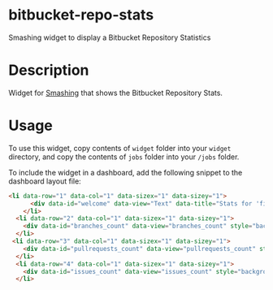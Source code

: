 # bitbucket-repo-stats
Smashing widget to display a Bitbucket Repository Statistics


# Description
Widget for [Smashing](http://smashing.github.io/) that shows the Bitbucket Repository Stats. 

# Usage
To use this widget, copy contents of `widget` folder into your `widget` directory, and copy the contents of `jobs` folder into  your `/jobs` folder.

To include the widget in a dashboard, add the following snippet to the dashboard layout file:
```html
<li data-row="1" data-col="1" data-sizex="1" data-sizey="1">
      <div data-id="welcome" data-view="Text" data-title="Stats for 'firebase_example' Repo on BitBucket:" style="background-color:maroon"></div>
    </li>
  <li data-row="2" data-col="1" data-sizex="1" data-sizey="1">
    <div data-id="branches_count" data-view="branches_count" style="background-color:maroon"></div>
  </li>
 <li data-row="3" data-col="1" data-sizex="1" data-sizey="1">
    <div data-id="pullrequests_count" data-view="pullrequests_count" style="background-color:maroon"></div>
  </li>
  <li data-row="4" data-col="1" data-sizex="1" data-sizey="1">
    <div data-id="issues_count" data-view="issues_count" style="background-color:maroon"></div>
  </li>
```
